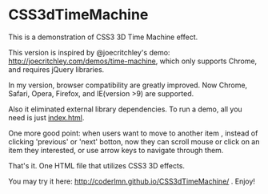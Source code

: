 CSS3dTimeMachine
================

This is a demonstration of CSS3 3D Time Machine effect. 

This version is inspired by @joecritchley's demo: http://joecritchley.com/demos/time-machine, which only supports Chrome, and requires jQuery libraries.

In my version, browser compatibility are greatly improved. Now Chrome, Safari, Opera, Firefox, and IE(version >9) are supported.

Also it eliminated external library dependencies. To run a demo, all you need is just [index.html](https://github.com/coderLMN/CSS3dTimeMachine/blob/master/index.html).

One more good point: when users want to move to another item , instead of clicking 'previous' or 'next' botton, now they can scroll mouse or click on an item they interested, or use arrow keys to navigate through them.

That's it. One HTML file that utilizes CSS3 3D effects.

You may try it here: http://coderlmn.github.io/CSS3dTimeMachine/ . Enjoy!

